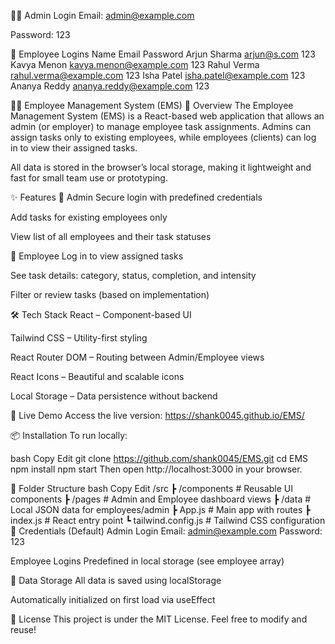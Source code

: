 
👨‍💼 Admin Login
Email: admin@example.com

Password: 123


👷 Employee Logins
Name	Email	Password
Arjun Sharma	arjun@s.com	123
Kavya Menon	kavya.menon@example.com	123
Rahul Verma	rahul.verma@example.com	123
Isha Patel	isha.patel@example.com	123
Ananya Reddy	ananya.reddy@example.com	123



🧑‍💼 Employee Management System (EMS)
📌 Overview
The Employee Management System (EMS) is a React-based web application that allows an admin (or employer) to manage employee task assignments. Admins can assign tasks only to existing employees, while employees (clients) can log in to view their assigned tasks.

All data is stored in the browser’s local storage, making it lightweight and fast for small team use or prototyping.

✨ Features
🔐 Admin
Secure login with predefined credentials

Add tasks for existing employees only

View list of all employees and their task statuses

👤 Employee
Log in to view assigned tasks

See task details: category, status, completion, and intensity

Filter or review tasks (based on implementation)

🛠️ Tech Stack
React – Component-based UI

Tailwind CSS – Utility-first styling

React Router DOM – Routing between Admin/Employee views

React Icons – Beautiful and scalable icons

Local Storage – Data persistence without backend

🚀 Live Demo
Access the live version: https://shank0045.github.io/EMS/

📦 Installation
To run locally:

bash
Copy
Edit
git clone https://github.com/shank0045/EMS.git
cd EMS
npm install
npm start
Then open http://localhost:3000 in your browser.

📁 Folder Structure
bash
Copy
Edit
/src
 ┣ /components        # Reusable UI components
 ┣ /pages             # Admin and Employee dashboard views
 ┣ /data              # Local JSON data for employees/admin
 ┣ App.js             # Main app with routes
 ┣ index.js           # React entry point
 ┗ tailwind.config.js # Tailwind CSS configuration
🧪 Credentials (Default)
Admin Login
Email: admin@example.com
Password: 123

Employee Logins
Predefined in local storage (see employee array)

💾 Data Storage
All data is saved using localStorage

Automatically initialized on first load via useEffect

📝 License
This project is under the MIT License. Feel free to modify and reuse!
